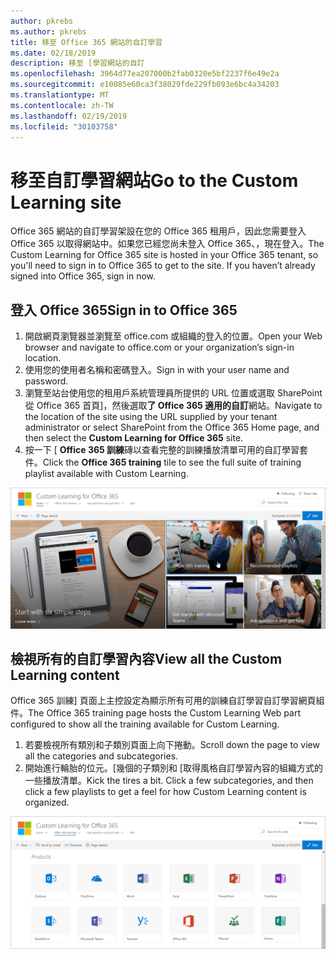```yaml
---
author: pkrebs
ms.author: pkrebs
title: 移至 Office 365 網站的自訂學習
ms.date: 02/18/2019
description: 移至 [學習網站的自訂
ms.openlocfilehash: 3964d77ea207000b2fab0320e5bf2237f6e49e2a
ms.sourcegitcommit: e10085e60ca3f38029fde229fb093e6bc4a34203
ms.translationtype: MT
ms.contentlocale: zh-TW
ms.lasthandoff: 02/19/2019
ms.locfileid: "30103758"
---
```

# <a name="go-to-the-custom-learning-site"></a><span data-ttu-id="13c63-103">移至自訂學習網站</span><span class="sxs-lookup"><span data-stu-id="13c63-103">Go to the Custom Learning site</span></span>

<span data-ttu-id="13c63-p101">Office 365 網站的自訂學習架設在您的 Office 365 租用戶，因此您需要登入 Office 365 以取得網站中。如果您已經您尚未登入 Office 365、，現在登入。</span><span class="sxs-lookup"><span data-stu-id="13c63-p101">The Custom Learning for Office 365 site is hosted in your Office 365 tenant, so you'll need to sign in to Office 365 to get to the site. If you haven’t already signed into Office 365, sign in now.</span></span> 

## <a name="sign-in-to-office-365"></a><span data-ttu-id="13c63-106">登入 Office 365</span><span class="sxs-lookup"><span data-stu-id="13c63-106">Sign in to Office 365</span></span> 

1.  <span data-ttu-id="13c63-107">開啟網頁瀏覽器並瀏覽至 office.com 或組織的登入的位置。</span><span class="sxs-lookup"><span data-stu-id="13c63-107">Open your Web browser and navigate to office.com or your organization’s sign-in location.</span></span> 
2.  <span data-ttu-id="13c63-108">使用您的使用者名稱和密碼登入。</span><span class="sxs-lookup"><span data-stu-id="13c63-108">Sign in with your user name and password.</span></span>
3.  <span data-ttu-id="13c63-109">瀏覽至站台使用您的租用戶系統管理員所提供的 URL 位置或選取 SharePoint 從 Office 365 首頁]，然後選取**了 Office 365 適用的自訂**網站。</span><span class="sxs-lookup"><span data-stu-id="13c63-109">Navigate to the location of the site using the URL supplied by your tenant administrator or select SharePoint from the Office 365 Home page, and then select the **Custom Learning for Office 365** site.</span></span> 
5. <span data-ttu-id="13c63-110">按一下 [ **Office 365 訓練**磚以查看完整的訓練播放清單可用的自訂學習套件。</span><span class="sxs-lookup"><span data-stu-id="13c63-110">Click the **Office 365 training** tile to see the full suite of training playlist available with Custom Learning.</span></span> 

![cg goto.png](media/cg-goto.png)

## <a name="view-all-the-custom-learning-content"></a><span data-ttu-id="13c63-112">檢視所有的自訂學習內容</span><span class="sxs-lookup"><span data-stu-id="13c63-112">View all the Custom Learning content</span></span>
<span data-ttu-id="13c63-113">Office 365 訓練] 頁面上主控設定為顯示所有可用的訓練自訂學習自訂學習網頁組件。</span><span class="sxs-lookup"><span data-stu-id="13c63-113">The Office 365 training page hosts the Custom Learning Web part configured to show all the training available for Custom Learning.</span></span> 

1. <span data-ttu-id="13c63-114">若要檢視所有類別和子類別頁面上向下捲動。</span><span class="sxs-lookup"><span data-stu-id="13c63-114">Scroll down the page to view all the categories and subcategories.</span></span>
2. <span data-ttu-id="13c63-p102">開始進行輪胎的位元。[幾個的子類別和 [取得風格自訂學習內容的組織方式的一些播放清單。</span><span class="sxs-lookup"><span data-stu-id="13c63-p102">Kick the tires a bit. Click a few subcategories, and then click a few playlists to get a feel for how Custom Learning content is organized.</span></span> 

![cg gotoall.png](media/cg-gotoall.png)

